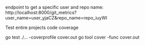 endpoint to get a specific user and repo name:
http://localhost:8000/git_metrics?user_name=user_yjaCZ&repo_name=repo_iuyWI

Test entire projects code coverage

go test ./... -coverprofile cover.out
go tool cover -func cover.out